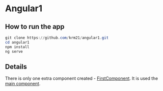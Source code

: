 # Angular1

## How to run the app

```powershell
git clone https://github.com/krm21/angular1.git
cd angular1
npm install
ng serve
```

## Details

There is only one extra component created - [FirstComponent](src/app/first). It is used the [main component](src/app).